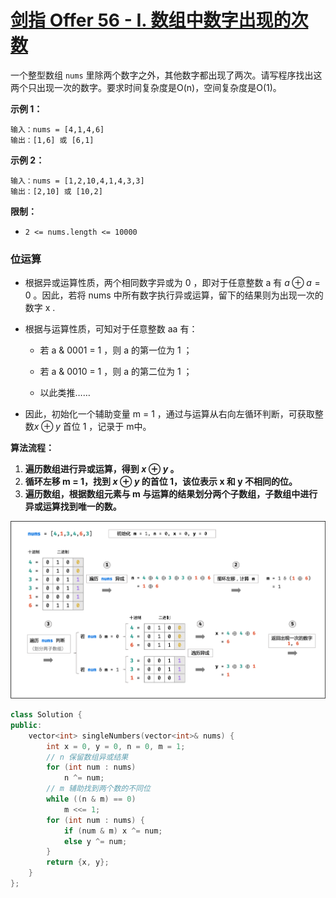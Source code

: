 # [剑指 Offer 56 - I. 数组中数字出现的次数](https://leetcode.cn/problems/shu-zu-zhong-shu-zi-chu-xian-de-ci-shu-lcof/)

一个整型数组 `nums` 里除两个数字之外，其他数字都出现了两次。请写程序找出这两个只出现一次的数字。要求时间复杂度是O(n)，空间复杂度是O(1)。

**示例 1：**

```
输入：nums = [4,1,4,6]
输出：[1,6] 或 [6,1]
```

**示例 2：**

```
输入：nums = [1,2,10,4,1,4,3,3]
输出：[2,10] 或 [10,2]
```

**限制：**

- `2 <= nums.length <= 10000`

### 位运算

- 根据异或运算性质，两个相同数字异或为 0 ，即对于任意整数 a 有 $a⊕a=0$ 。因此，若将 nums 中所有数字执行异或运算，留下的结果则为出现一次的数字 x .

- 根据与运算性质，可知对于任意整数 aa 有：

  - 若 a \& 0001 = 1 ，则 a 的第一位为 1 ；

  - 若 a \& 0010 = 1 ，则 a 的第二位为 1 ；
  - 以此类推……

- 因此，初始化一个辅助变量 m = 1 ，通过与运算从右向左循环判断，可获取整数$x⊕y$ 首位 1 ，记录于 m中。

**算法流程：**

1. **遍历数组进行异或运算，得到 $x ⊕ y$ 。**
2. **循环左移 m = 1，找到 $x⊕y$ 的首位 1，该位表示 x 和 y 不相同的位。**
3. **遍历数组，根据数组元素与 m 与运算的结果划分两个子数组，子数组中进行异或运算找到唯一的数。**

![Picture2.png](../../Images/10.数组中数字出现的次数.assets/1614836837-oygHyk-Picture2.png)

```c++
class Solution {
public:
    vector<int> singleNumbers(vector<int>& nums) {
        int x = 0, y = 0, n = 0, m = 1;
        // n 保留数组异或结果
        for (int num : nums)
            n ^= num;
        // m 辅助找到两个数的不同位
        while ((n & m) == 0)
            m <<= 1;
        for (int num : nums) {
            if (num & m) x ^= num;
            else y ^= num;
        }
        return {x, y};
    }
};
```
